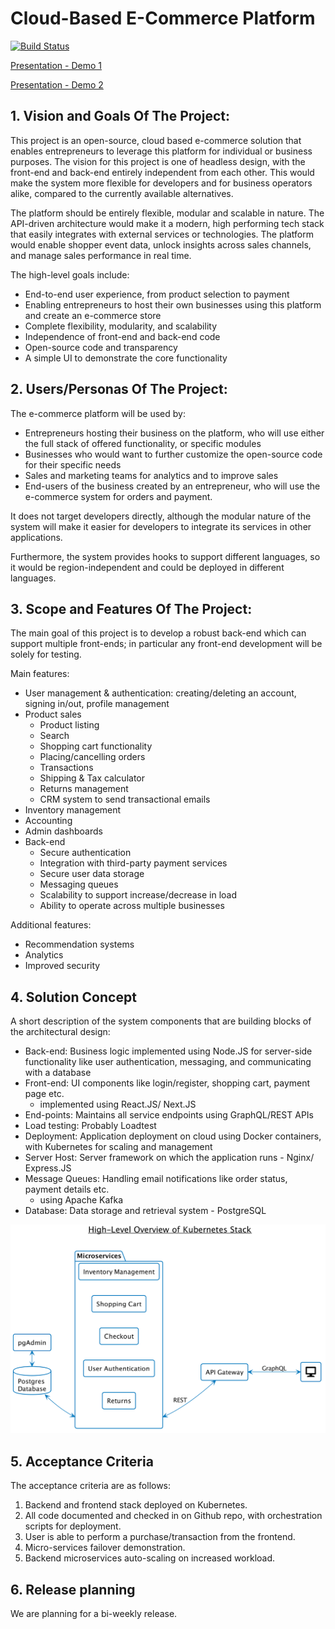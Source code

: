 Cloud-Based E-Commerce Platform
====================================

[![Build Status](https://travis-ci.org/BU-NU-CLOUD-F19/Cloud_Based_E-Commerce_Platform.svg?branch=master)](https://travis-ci.org/BU-NU-CLOUD-F19/Cloud_Based_E-Commerce_Platform)

[Presentation - Demo 1](https://docs.google.com/presentation/d/1TYmVYvuYqNWoOj4FwtnGaxnmtSnmXSqMxC14MutpX2s/edit?usp=sharing)

[Presentation - Demo 2](https://docs.google.com/presentation/d/1pIByj3ZFKsxwYGMkZmbblarH8IQ_82dd2DG20eF9ZoQ/edit?usp=sharing)
## 1. Vision and Goals Of The Project:
This project is an open-source, cloud based e-commerce solution that enables entrepreneurs to leverage this platform for individual or business purposes.
The vision for this project is one of headless design, with the front-end and back-end entirely independent from each other.
This would make the system more flexible for developers and for business operators alike, compared to the currently available alternatives.

The platform should be entirely flexible, modular and scalable in nature.
The API-driven architecture would make it a modern, high performing tech stack that easily integrates with external services or technologies.
The platform would enable shopper event data, unlock insights across sales channels, and manage sales performance in real time.

The high-level goals include:

* End-to-end user experience, from product selection to payment
* Enabling entrepreneurs to host their own businesses using this platform and create an e-commerce store
* Complete flexibility, modularity, and scalability
* Independence of front-end and back-end code
* Open-source code and transparency
* A simple UI to demonstrate the core functionality

## 2. Users/Personas Of The Project:
The e-commerce platform will be used by:

* Entrepreneurs hosting their business on the platform, who will use either the full stack of offered functionality, or specific modules
* Businesses who would want to further customize the open-source code for their specific needs
* Sales and marketing teams for analytics and to improve sales
* End-users of the business created by an entrepreneur, who will use the e-commerce system for orders and payment.

It does not target developers directly, although the modular nature of the system will make it easier for developers to integrate its services in other applications.

Furthermore, the system provides hooks to support different languages, so it would be region-independent and could be deployed in different languages.

## 3. Scope and Features Of The Project:
The main goal of this project is to develop a robust back-end which can support multiple front-ends; in particular any front-end development will be solely for testing.

Main features:

* User management & authentication: creating/deleting an account, signing in/out, profile management
* Product sales
  * Product listing
  * Search
  * Shopping cart functionality
  * Placing/cancelling orders
  * Transactions
  * Shipping & Tax calculator
  * Returns management
  * CRM system to send transactional emails
* Inventory management
* Accounting
* Admin dashboards
* Back-end
  * Secure authentication
  * Integration with third-party payment services
  * Secure user data storage
  * Messaging queues
  * Scalability to support increase/decrease in load
  * Ability to operate across multiple businesses

Additional features:

* Recommendation systems
* Analytics
* Improved security

## 4. Solution Concept
A short description of the system components that are building blocks of the architectural design:

* Back-end: Business logic implemented using Node.JS for server-side functionality like user authentication, messaging, and communicating with a database
* Front-end: UI components like login/register, shopping cart, payment page etc.
  * implemented using React.JS/ Next.JS
* End-points: Maintains all service endpoints using GraphQL/REST APIs
* Load testing: Probably Loadtest
* Deployment: Application deployment on cloud using Docker containers, with Kubernetes for scaling and management
* Server Host: Server framework on which the application runs - Nginx/ Express.JS
* Message Queues: Handling email notifications like order status, payment details etc.
  * using Apache Kafka
* Database: Data storage and retrieval system - PostgreSQL

![High-level overview of stack](img/hl_stack_overview.png)

## 5. Acceptance Criteria

The acceptance criteria are as follows:

1. Backend and frontend stack deployed on Kubernetes.
2. All code documented and checked in on Github repo, with orchestration scripts for deployment.
3. User is able to perform a purchase/transaction from the frontend.
4. Micro-services failover demonstration.
5. Backend microservices auto-scaling on increased workload.

## 6. Release planning
We are planning for a bi-weekly release.
